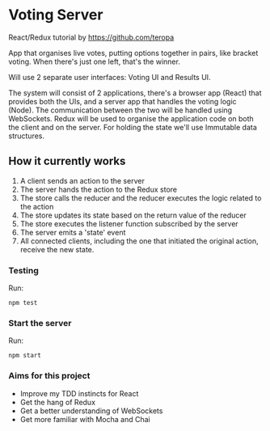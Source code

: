 # Voting Server

React/Redux tutorial by https://github.com/teropa

App that organises live votes, putting options together in pairs, like bracket voting. When there's just one left, that's the winner.

Will use 2 separate user interfaces: Voting UI and Results UI.

The system will consist of 2 applications, there's a browser app (React) that provides both the UIs, and a server app that handles the voting logic (Node). The communication between the two will be handled using WebSockets. Redux will be used to organise the application code on both the client and on the server. For holding the state we'll use Immutable data structures.

## How it currently works
1. A client sends an action to the server
2. The server hands the action to the Redux store
3. The store calls the reducer and the reducer executes the logic related to the action
4. The store updates its state based on the return value of the reducer
5. The store executes the listener function subscribed by the server
6. The server emits a 'state' event
7. All connected clients, including the one that initiated the original action, receive the new state.

### Testing

Run:
```
npm test
```

### Start the server

Run:
```
npm start
```


### Aims for this project
* Improve my TDD instincts for React
* Get the hang of Redux
* Get a better understanding of WebSockets
* Get more familiar with Mocha and Chai
